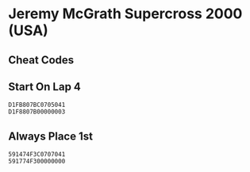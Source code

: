 # Jeremy McGrath Supercross 2000 (USA)

## Cheat Codes

## Start On Lap 4

```
D1FB807BC0705041
D1F8807B00000003

```

## Always Place 1st

```
591474F3C0707041
591774F300000000

```

